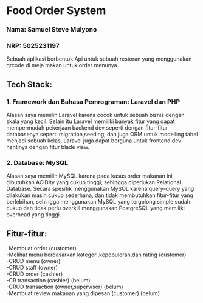 # Food Order System
### Nama: Samuel Steve Mulyono
### NRP: 5025231197

Sebuah aplikasi berbentuk Api untuk sebuah restoran yang menggunakan qrcode di meja makan untuk order menunya.
## Tech Stack:
### 1. Framework dan Bahasa Pemrograman: Laravel dan PHP
Alasan saya memilih Laravel karena cocok untuk sebuah bisnis dengan skala yang kecil. Selain itu Laravel memiliki banyak fitur yang dapat mempermudah pekerjaan backend dev seperti dengan fitur-fitur databasenya seperti migration,seeding, dan juga ORM untuk modelling tabel menjadi sebuah kelas, Laravel juga dapat berguna untuk frontend dev nantinya dengan fitur blade view.
### 2. Database: MySQL
Alasan saya memilih MySQL karena pada kasus order makanan ini dibutuhkan ACIDity yang cukup tinggi, sehingga diperlukan Relational Database. Secara spesifik menggunakan MySQL karena query-query yang dilakukan masih cukup sederhana, dan tidak membutuhkan fitur-fitur yang berlebihan, sehingga menggunakan MySQL yang tergolong simple sudah cukup dan tidak perlu overkill menggunakan PostgreSQL yang memiliki overhead yang tinggi.

## Fitur-fitur:
-Membuat order (customer) \
-Melihat menu berdasarkan kategori,kepopuleran,dan rating (customer) \
-CRUD menu (owner) \
-CRUD staff (owner) \
-CRUD order (cashier) \
-CR transaction (cashier) (belum) \
-CRUD transaction (owner,supervisor) (belum) \
-Membuat review makanan yang dipesan (customer) (belum) 